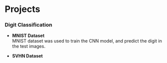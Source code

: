 # Projects

### Digit Classification
* **MNIST Dataset**  
MNIST dataset was used to train the CNN model, and predict the digit in the test images.

* **SVHN Dataset**
